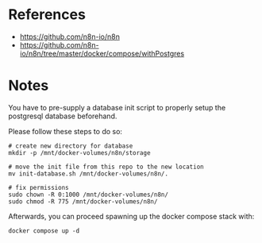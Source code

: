 # References

- https://github.com/n8n-io/n8n
- https://github.com/n8n-io/n8n/tree/master/docker/compose/withPostgres

# Notes

You have to pre-supply a database init script to properly setup the postgresql database beforehand.

Please follow these steps to do so:

````
# create new directory for database
mkdir -p /mnt/docker-volumes/n8n/storage

# move the init file from this repo to the new location
mv init-database.sh /mnt/docker-volumes/n8n/.

# fix permissions
sudo chown -R 0:1000 /mnt/docker-volumes/n8n/
sudo chmod -R 775 /mnt/docker-volumes/n8n/
````

Afterwards, you can proceed spawning up the docker compose stack with:

````
docker compose up -d
````
